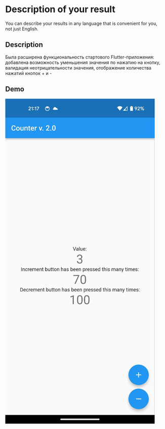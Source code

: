 # Description of your result

You can describe your results in any language that is convenient for you, not just English.

## Description

Была расширена функциональность стартового Flutter-приложения:
добавлена возможность уменьшения значения по нажатию на кнопку,
валидация неотрицательности значения, отображение количества нажатий кнопок + и -

## Demo

![Alt text](task-8_screenshot.png)